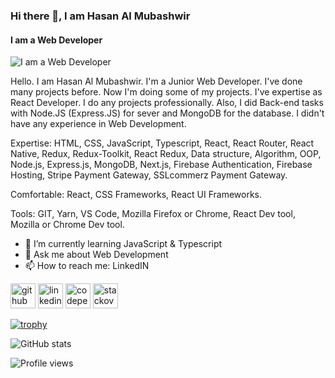 ### Hi there 👋, I am Hasan Al Mubashwir
#### I am a Web Developer
![I am a Web Developer](https://media-exp1.licdn.com/dms/image/C5603AQFIfcFhfwblaA/profile-displayphoto-shrink_200_200/0/1646022336303?e=1665014400&v=beta&t=QnSmuDnxaOi5pnljef19IqKlr_tkksXLynUNHABY0P0)

Hello. I am Hasan Al Mubashwir. I'm a Junior Web Developer. I've done many projects before. Now I'm doing some of my projects. I've expertise as React Developer. I do any projects professionally. Also, I did Back-end tasks with Node.JS (Express.JS) for sever and MongoDB for the database. I didn't have any experience in Web Development.

Expertise: HTML, CSS, JavaScript, Typescript, React, React Router, React Native, Redux, Redux-Toolkit, React Redux, Data structure, Algorithm, OOP, Node.js, Express.js, MongoDB, Next.js, Firebase Authentication, Firebase Hosting, Stripe Payment Gateway, SSLcommerz Payment Gateway.

Comfortable: React, CSS Frameworks, React UI Frameworks.

Tools: GIT, Yarn, VS Code, Mozilla Firefox or Chrome, React Dev tool, Mozilla or Chrome Dev tool.

- 🌱 I’m currently learning JavaScript & Typescript 
- 💬 Ask me about Web Development 
- 📫 How to reach me: LinkedIN 


[<img src='https://cdn.jsdelivr.net/npm/simple-icons@3.0.1/icons/github.svg' alt='github' height='40'>](https://github.com/mubashwirphero1)  [<img src='https://cdn.jsdelivr.net/npm/simple-icons@3.0.1/icons/linkedin.svg' alt='linkedin' height='40'>](https://www.linkedin.com/in/hasan-al-mubashwir-72b000227/)  [<img src='https://cdn.jsdelivr.net/npm/simple-icons@3.0.1/icons/codepen.svg' alt='codepen' height='40'>](https://codepen.io/hasan-al-mubashwir)  [<img src='https://cdn.jsdelivr.net/npm/simple-icons@3.0.1/icons/stackoverflow.svg' alt='stackoverflow' height='40'>](https://stackoverflow.com/users/17086207)  

[![trophy](https://github-profile-trophy.vercel.app/?username=mubashwirphero1)](https://github.com/ryo-ma/github-profile-trophy)

![GitHub stats](https://github-readme-stats.vercel.app/api?username=mubashwirphero1&show_icons=true)  

![Profile views](https://gpvc.arturio.dev/mubashwirphero1)  
